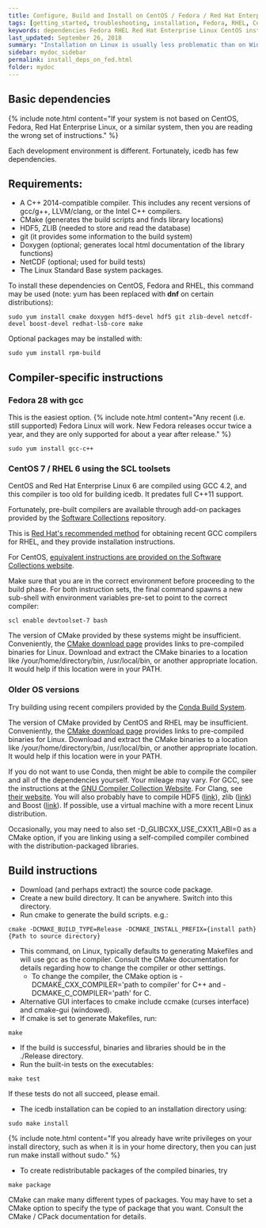 ```yaml
---
title: Configure, Build and Install on CentOS / Fedora / Red Hat Enterprise Linux
tags: [getting_started, troubleshooting, installation, Fedora, RHEL, CentOS]
keywords: dependencies Fedora RHEL Red Hat Enterprise Linux CentOS install
last_updated: September 26, 2018
summary: "Installation on Linux is usually less problematic than on Windows. However, CentOS and RHEL are rather conservative with their package choices, so additional steps may be required."
sidebar: mydoc_sidebar
permalink: install_deps_on_fed.html
folder: mydoc
---
```


## Basic dependencies

{% include note.html content="If your system is not based on CentOS, Fedora, Red Hat Enterprise Linux, or a similar system, then you are reading the wrong set of instructions." %}


Each development environment is different. Fortunately, icedb has few dependencies.

Requirements:
--------------

- A C++ 2014-compatible compiler. This includes any recent versions of gcc/g++, LLVM/clang, or the Intel C++ compilers.
- CMake (generates the build scripts and finds library locations)
- HDF5, ZLIB (needed to store and read the database)
- git (it provides some information to the build system)
- Doxygen (optional; generates local html documentation of the library functions)
- NetCDF (optional; used for build tests)
- The Linux Standard Base system packages.


To install these dependencies on CentOS, Fedora and RHEL, this command may be used 
(note: yum has been replaced with **dnf** on certain distributions):
```
sudo yum install cmake doxygen hdf5-devel hdf5 git zlib-devel netcdf-devel boost-devel redhat-lsb-core make
```

Optional packages may be installed with:
```
sudo yum install rpm-build
```

## Compiler-specific instructions

### Fedora 28 with gcc

This is the easiest option.
{% include note.html content="Any recent (i.e. still supported) Fedora Linux will work. New Fedora releases occur twice a year, and they are only supported for about a year after release." %}

```
sudo yum install gcc-c++
```

### CentOS 7 / RHEL 6 using the SCL toolsets

CentOS and Red Hat Enterprise Linux 6 are compiled using GCC 4.2, and this compiler is
too old for building icedb. It predates full C++11 support.

Fortunately, pre-built compilers are available through add-on packages provided by
the [Software Collections](https://www.softwarecollections.org) repository.

This is [Red Hat's recommended method](https://access.redhat.com/documentation/en-us/red_hat_enterprise_linux/7/html/developer_guide/scl-utils) for obtaining recent GCC compilers for RHEL, and they provide installation instructions.

For CentOS, [equivalent instructions are provided on the Software Collections website](https://www.softwarecollections.org/en/scls/rhscl/devtoolset-7/).

Make sure that you are in the correct environment before proceeding to the build phase.
For both instruction sets, the final command spawns a new sub-shell with environment 
variables pre-set to point to the correct compiler:
```
scl enable devtoolset-7 bash
```

The version of CMake provided by these systems might be insufficient. 
Conveniently, the [CMake download page](https://cmake.org/download/) provides links to 
pre-compiled binaries for Linux. Download and extract the CMake binaries to a 
location like /your/home/directory/bin, /usr/local/bin, or another appropriate 
location. It would help if this location were in your PATH.


### Older OS versions

Try building using recent compilers provided by the 
[Conda Build System](./install_using_conda.html).

The version of CMake provided by CentOS and RHEL may be insufficient. 
Conveniently, the [CMake download page](https://cmake.org/download/) provides 
links to pre-compiled binaries for Linux. Download and extract the CMake binaries 
to a location like /your/home/directory/bin, /usr/local/bin, or another appropriate 
location. It would help if this location were in your PATH.

If you do not want to use Conda, then might be able to compile the compiler and
all of the dependencies yourself. Your mileage may vary.
For GCC, see the instructions at the [GNU Compiler Collection Website](https://gcc.gnu.org/).
For Clang, see [their website](https://clang.llvm.org/).
You will also probably have to compile HDF5 ([link](https://www.hdfgroup.org/downloads/hdf5/)),
zlib ([link](https://zlib.net/)) and Boost ([link](https://www.boost.org)).
If possible, use a virtual machine with a more recent Linux distribution.

Occasionally, you may need to also set -D\_GLIBCXX\_USE\_CXX11\_ABI=0 as a
CMake option, if you are linking using a self-compiled compiler combined with the
distribution-packaged libraries.

## Build instructions

- Download (and perhaps extract) the source code package. 
- Create a new build directory. It can be anywhere. Switch into this directory.
- Run cmake to generate the build scripts. e.g.:
```
cmake -DCMAKE_BUILD_TYPE=Release -DCMAKE_INSTALL_PREFIX={install path} {Path to source directory}
```
- This command, on Linux, typically defaults to generating Makefiles and will use gcc as the compiler. Consult the CMake
   documentation for details regarding how to change the compiler or other settings.
   - To change the compiler, the CMake option is -DCMAKE\_CXX\_COMPILER='path to compiler' for C++ and -DCMAKE\_C\_COMPILER='path' for C.
- Alternative GUI interfaces to cmake include ccmake (curses interface) and cmake-gui (windowed).
- If cmake is set to generate Makefiles, run:
```
make
```
- If the build is successful, binaries and libraries should be in the ./Release directory.
- Run the built-in tests on the executables:
```
make test
```

If these tests do not all succeed, please email.
- The icedb installation can be copied to an installation directory using:
```
sudo make install
```

{% include note.html content="If you already have write privileges on your install directory, such as when it is in your home directory, then you can just run make install without sudo." %}


- To create redistributable packages of the compiled binaries, try
```
make package
```
CMake can make many different types of packages.
You may have to set a CMake option to specify the type of package that you want. 
Consult the CMake / CPack documentation for details.


